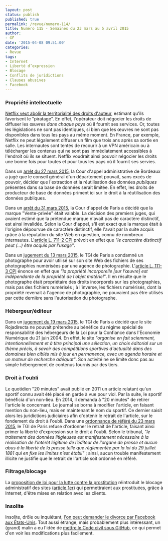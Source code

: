 ```yaml
---
layout: post
status: publish
published: true
permalink: /revue/numero-114/
title: Numéro 115 - Semaines du 23 mars au 5 avril 2015
author:
- GF
date: '2015-04-08 09:51:00'
categories:
- Revue
tags:
- Internet
- Liberté d’expression
- Blocage
- Conflits de juridictions
- Clauses abusives
- Facebook
---
```


### Propriété intellectuelle

[Netflix veut abolir la territorialité des droits d'auteur](http://www.numerama.com/magazine/32677-droit-d-auteur-netflix-ne-veut-plus-de-restrictions-geographiques.html), estimant qu'ils favorisent le "piratage". En effet, l'opérateur doit négocier les droits de diffuser les œuvres _dans chaque pays_ où il fournit ses services. Or, toutes les législations ne sont pas identiques, si bien que les œuvres ne sont pas disponibles dans tous les pays au même moment. En France, par exemple, Netflix ne peut légalement diffuser un film que trois ans après sa sortie en salle. Les internautes sont tentés de recourir à un VPN américain ou à télécharger les contenus qui ne sont pas immédiatement accessibles à l'endroit où ils se situent. Netflix voudrait ainsi pouvoir négocier les droits une bonne fois pour toutes et pour tous les pays où il fournit ses servies.

Dans un [arrêt du 27 mars 2015](http://www.legifrance.gouv.fr/affichJuriAdmin.do?oldAction=rechJuriAdmin&idTexte=CETATEXT000030310335&fastReqId=1569213530&fastPos=1), la Cour d'appel administrative de Bordeaux a jugé que le conseil général d'un département pouvait, sans excès de pouvoir, décider que l'extraction et la réutilisation des données _publiques_ présentes dans sa base de données serait limitée. En effet, les droits de producteur de base de données priment ici sur le droit à la réutilisation des données publiques.

Dans un [arrêt du 31 mars 2015](http://www.legalis.net/spip.php?page=breves-article&id_article=4539), la Cour d'appel de Paris a décidé que la marque "Vente-privée" était valable. La décision des premiers juges, qui avaient estimé que la prétendue marque n'avait pas de caractère distinctif, est ainsi invalidée. Selon la Cour d'appel, s'il est exact que la marque était à l'origine dépourvue de caractère distinctif, elle l'avait par la suite acquis grâce à la réputation du site Web en question, connu de nombreux internautes. L'[article L. 711-2 CPI](http://www.legifrance.gouv.fr/affichCodeArticle.do?idArticle=LEGIARTI000006279683&cidTexte=LEGITEXT000006069414) prévoit en effet que _"le caractère distinctif peut (...) être acquis par l'usage"_.

Dans un [jugement du 13 mars 2015](http://www.legalis.net/spip.php?page=jurisprudence-decision&id_article=4546), le TGI de Paris a condamné un photographe pour avoir utilisé sur son site Web des fichiers de ses photographies numérisées par une agence de photographie. L'[article L. 111-3 CPI](http://www.legifrance.gouv.fr/affichCodeArticle.do?idArticle=LEGIARTI000006278870&cidTexte=LEGITEXT000006069414) énonce en effet que _"la propriété incorporelle [sur l'œuvre] est indépendante de la propriété de l'objet matériel"_. Il en résulte que le photographe était propriétaire des droits incorporels sur les photographies, mais pas des fichiers numérisés ; à l'inverse, les fichiers numérisés, dont la propriété revenait à l'agence de photographie, ne pouvaient pas être utilisés par cette dernière sans l'autorisation du photographe.

### Hébergeur/éditeur

Dans un [jugement du 19 mars 2015](http://www.legalis.net/spip.php?page=jurisprudence-decision&id_article=4531), le TGI de Paris a décidé que le site Rojadirecta ne pouvait prétendre au bénéfice du régime spécial de responsabilité des hébergeurs de la Loi pour la Confiance dans l'Economie Numérique du 21 juin 2004. En effet, le site _"organise en fait sciemment, intentionnellement et à titre principal une sélection, un choix éditorial sur un thème précis, à savoir des compétitions sportives d'actualité dans des domaines bien ciblés mis à jour en permanence, avec un agenda horaire et un moteur de recherche adéquat"_. Son activité ne se limite donc pas au simple hébergement de contenus fournis par des tiers.

### Droit à l'oubli

Le quotidien "20 minutes" avait publié en 2011 un article relatant qu'un sportif connu avait été placé en garde à vue pour viol. Par la suite, le sportif bénéficia d'un non-lieu. En 2014, il demanda à "20 minutes" de retirer l'article le concernant. Le journal se borna à modifier l'article, en faisant mention du non-lieu, mais en maintenant le nom du sportif. Ce dernier saisit alors les juridictions judiciaires afin d'obtenir le retrait de l'article, sur le fondement du droit à l'oubli. Dans une [ordonnance de référé du 23 mars 2015](http://www.legalis.net/spip.php?page=jurisprudence-decision&id_article=4529), le TGI de Paris refuse d'ordonner le retrait de l'article, faisant ainsi primer la liberté d'expression sur le droit à l'oubli. Selon le tribunal, _"le traitement des données litigieuses est manifestement nécessaire à la réalisation de l’intérêt légitime de l’éditeur de l’organe de presse et aucun abus à la liberté de la presse telle que réglementée par la loi du 29 juillet 1881 qui en fixe les limites n’est établi"_ ; ainsi, aucun trouble manifestement illicite ne justifie que le retrait de l'article soit ordonné en référé.

### Filtrage/blocage

La [proposition de loi pour la lutte contre la prostitution](http://www.senat.fr/dossier-legislatif/ppl13-207.html) réintroduit le blocage administratif des sites ([article 1er](http://www.senat.fr/leg/ppl13-698.html)) qui permettraient aux prostituées, grâce à Internet, d'être mises en relation avec les clients. 

### Insolite

Insolite, drôle ou inquiétant, [l'on peut demander le divorce par Facebook aux États-Unis](http://www.numerama.com/magazine/32710-demander-le-divorce-par-facebook-c-est-possible-aux-usa.html). Tout aussi étrange, mais probablement plus intéressant, un (grand) malin a eu l'idée de [mettre le Code civil sous GitHub](http://www.numerama.com/magazine/32646-le-code-civil-sous-github-pour-mieux-lire-ses-evolutions.html), ce qui permet d'en voir les modifications plus facilement.

